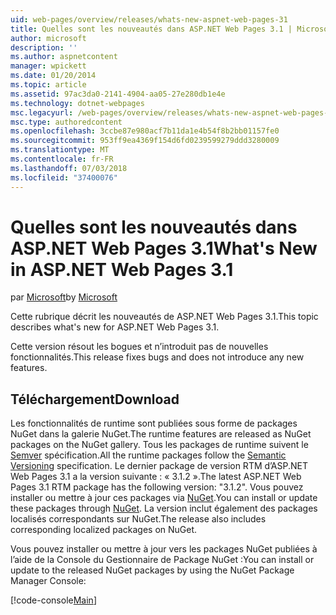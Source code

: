 ```yaml
---
uid: web-pages/overview/releases/whats-new-aspnet-web-pages-31
title: Quelles sont les nouveautés dans ASP.NET Web Pages 3.1 | Microsoft Docs
author: microsoft
description: ''
ms.author: aspnetcontent
manager: wpickett
ms.date: 01/20/2014
ms.topic: article
ms.assetid: 97ac3da0-2141-4904-aa05-27e280db1e4e
ms.technology: dotnet-webpages
msc.legacyurl: /web-pages/overview/releases/whats-new-aspnet-web-pages-31
msc.type: authoredcontent
ms.openlocfilehash: 3ccbe87e980acf7b11da1e4b54f8b2bb01157fe0
ms.sourcegitcommit: 953ff9ea4369f154d6fd0239599279ddd3280009
ms.translationtype: MT
ms.contentlocale: fr-FR
ms.lasthandoff: 07/03/2018
ms.locfileid: "37400076"
---
```

<a name="whats-new-in-aspnet-web-pages-31"></a><span data-ttu-id="e6f05-102">Quelles sont les nouveautés dans ASP.NET Web Pages 3.1</span><span class="sxs-lookup"><span data-stu-id="e6f05-102">What's New in ASP.NET Web Pages 3.1</span></span>
====================
<span data-ttu-id="e6f05-103">par [Microsoft](https://github.com/microsoft)</span><span class="sxs-lookup"><span data-stu-id="e6f05-103">by [Microsoft](https://github.com/microsoft)</span></span>

<span data-ttu-id="e6f05-104">Cette rubrique décrit les nouveautés de ASP.NET Web Pages 3.1.</span><span class="sxs-lookup"><span data-stu-id="e6f05-104">This topic describes what's new for ASP.NET Web Pages 3.1.</span></span>

<span data-ttu-id="e6f05-105">Cette version résout les bogues et n’introduit pas de nouvelles fonctionnalités.</span><span class="sxs-lookup"><span data-stu-id="e6f05-105">This release fixes bugs and does not introduce any new features.</span></span>

<a id="download"></a>
## <a name="download"></a><span data-ttu-id="e6f05-106">Téléchargement</span><span class="sxs-lookup"><span data-stu-id="e6f05-106">Download</span></span>

<span data-ttu-id="e6f05-107">Les fonctionnalités de runtime sont publiées sous forme de packages NuGet dans la galerie NuGet.</span><span class="sxs-lookup"><span data-stu-id="e6f05-107">The runtime features are released as NuGet packages on the NuGet gallery.</span></span> <span data-ttu-id="e6f05-108">Tous les packages de runtime suivent le [Semver](http://semver.org/) spécification.</span><span class="sxs-lookup"><span data-stu-id="e6f05-108">All the runtime packages follow the [Semantic Versioning](http://semver.org/) specification.</span></span> <span data-ttu-id="e6f05-109">Le dernier package de version RTM d’ASP.NET Web Pages 3.1 a la version suivante : « 3.1.2 ».</span><span class="sxs-lookup"><span data-stu-id="e6f05-109">The latest ASP.NET Web Pages 3.1 RTM package has the following version: "3.1.2".</span></span> <span data-ttu-id="e6f05-110">Vous pouvez installer ou mettre à jour ces packages via [NuGet](http://www.nuget.org/packages/Microsoft.AspNet.WebPages/).</span><span class="sxs-lookup"><span data-stu-id="e6f05-110">You can install or update these packages through [NuGet](http://www.nuget.org/packages/Microsoft.AspNet.WebPages/).</span></span> <span data-ttu-id="e6f05-111">La version inclut également des packages localisés correspondants sur NuGet.</span><span class="sxs-lookup"><span data-stu-id="e6f05-111">The release also includes corresponding localized packages on NuGet.</span></span>

<span data-ttu-id="e6f05-112">Vous pouvez installer ou mettre à jour vers les packages NuGet publiées à l’aide de la Console du Gestionnaire de Package NuGet :</span><span class="sxs-lookup"><span data-stu-id="e6f05-112">You can install or update to the released NuGet packages by using the NuGet Package Manager Console:</span></span>

[!code-console[Main](whats-new-aspnet-web-pages-31/samples/sample1.cmd)]

